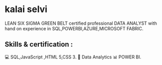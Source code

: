  # kalai selvi

LEAN SIX SIGMA GREEN BELT certified professional DATA ANALYST with hand on experience in SQL,POWERBI,AZURE,MICROSOFT FABRIC.

## Skills & certification :

💻 SQL,JavaScript ,HTML 5,CSS 3.
📑 Data Analytics
📊 POWER BI.
